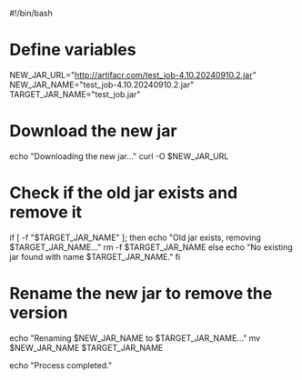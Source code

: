 #!/bin/bash

# Define variables
NEW_JAR_URL="http://artifacr.com/test_job-4.10.20240910.2.jar"
NEW_JAR_NAME="test_job-4.10.20240910.2.jar"
TARGET_JAR_NAME="test_job.jar"

# Download the new jar
echo "Downloading the new jar..."
curl -O $NEW_JAR_URL

# Check if the old jar exists and remove it
if [ -f "$TARGET_JAR_NAME" ]; then
    echo "Old jar exists, removing $TARGET_JAR_NAME..."
    rm -f $TARGET_JAR_NAME
else
    echo "No existing jar found with name $TARGET_JAR_NAME."
fi

# Rename the new jar to remove the version
echo "Renaming $NEW_JAR_NAME to $TARGET_JAR_NAME..."
mv $NEW_JAR_NAME $TARGET_JAR_NAME

echo "Process completed."
